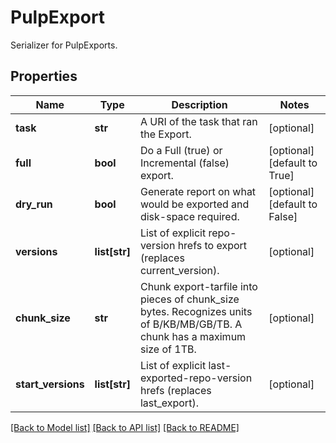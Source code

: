 # PulpExport

Serializer for PulpExports.
## Properties
Name | Type | Description | Notes
------------ | ------------- | ------------- | -------------
**task** | **str** | A URI of the task that ran the Export. | [optional] 
**full** | **bool** | Do a Full (true) or Incremental (false) export. | [optional] [default to True]
**dry_run** | **bool** | Generate report on what would be exported and disk-space required. | [optional] [default to False]
**versions** | **list[str]** | List of explicit repo-version hrefs to export (replaces current_version). | [optional] 
**chunk_size** | **str** | Chunk export-tarfile into pieces of chunk_size bytes. Recognizes units of B/KB/MB/GB/TB. A chunk has a maximum size of 1TB. | [optional] 
**start_versions** | **list[str]** | List of explicit last-exported-repo-version hrefs (replaces last_export). | [optional] 

[[Back to Model list]](../README.md#documentation-for-models) [[Back to API list]](../README.md#documentation-for-api-endpoints) [[Back to README]](../README.md)


